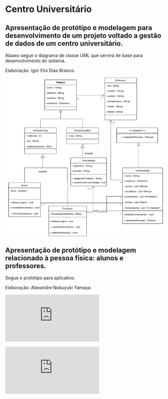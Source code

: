 ﻿# Centro Universitário
## Apresentação de protótipo e modelagem para desenvolvimento de um projeto voltado a gestão de dados de um centro universitário.
Abaixo segue o diagrama de classe UML que servirá de base para desenvolvimento do sistema.

Elaboração: Igor Eloi Dias Branco.


![DiagramaClasse](https://github.com/igoreloidiasbranco/centro_universitario/blob/main/DiagramaClasse.jpg)

## Apresentação de protótipo e modelagem relacionado à pessoa física: alunos e professores.

Segue o protótipo para aplicativo.

Elaboração: Alexandre Nobuyuki Yamaya.

![Representação Pessoa Física](https://github.com/igoreloidiasbranco/centro_universitario/blob/main/Copy%20of%20Prototype%20Template%20(5).PDF)

![Representação Universidade](https://github.com/igoreloidiasbranco/centro_universitario/blob/main/Prototype%20Template%20(2).PDF)
